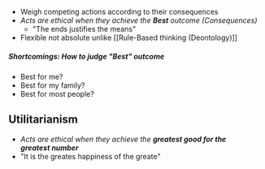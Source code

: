 - Weigh competing actions according to their consequences
- *Acts are ethical when they achieve the **Best** outcome (Consequences)*
	- "The ends justifies the means"
-  Flexible not absolute unlike [[Rule-Based thinking (Deontology)]] 
##### Shortcomings: How to judge "Best" outcome
 - Best for me?
 - Best for my family?
 - Best for most people?
## Utilitarianism
- *Acts are ethical when they achieve the **greatest good for the  greatest number***
- "It is the greates happiness of the greate"
